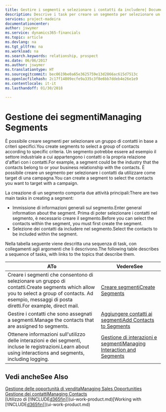 ```yaml
---
title: Gestire i segmenti e selezionare i contatti da includere| Documenti Microsoft
description: Descrive i task per creare un segmento per selezionare un gruppo di contatti in base a criteri specifici, ad esempio, contatti in un settore specifico a cui si desidera rivolgersi.
services: project-madeira
documentationcenter: 
author: jswymer
ms.service: dynamics365-financials
ms.topic: article
ms.devlang: na
ms.tgt_pltfrm: na
ms.workload: na
ms.search.keywords: relationship, prospect
ms.date: 06/06/2017
ms.author: jswymer
ms.translationtype: HT
ms.sourcegitcommit: bec0619be0a65e3625759e13d2866ac615d7513c
ms.openlocfilehash: 2c17f14809ecfe9a335c3f8e6bb7ddeb4e26e1e9
ms.contentlocale: it-it
ms.lasthandoff: 01/30/2018

---
```

# <a name="managing-segments"></a><span data-ttu-id="c0272-103">Gestione dei segmenti</span><span class="sxs-lookup"><span data-stu-id="c0272-103">Managing Segments</span></span>
<span data-ttu-id="c0272-104">È possibile creare segmenti per selezionare un gruppo di contatti in base a criteri specifici.</span><span class="sxs-lookup"><span data-stu-id="c0272-104">You create segments to select a group of contacts according to specific criteria.</span></span> <span data-ttu-id="c0272-105">Un segmento potrebbe essere ad esempio il settore industriale a cui appartengono i contatti o la propria relazione d'affari con i contatti.</span><span class="sxs-lookup"><span data-stu-id="c0272-105">For example, a segment could be the industry that the contacts belong to or your business relationship with the contacts.</span></span> <span data-ttu-id="c0272-106">È possibile creare un segmento per selezionare i contatti da utilizzare come target di una campagna.</span><span class="sxs-lookup"><span data-stu-id="c0272-106">You can create a segment to select the contacts you want to target with a campaign.</span></span>

<span data-ttu-id="c0272-107">La creazione di un segmento comporta due attività principali:</span><span class="sxs-lookup"><span data-stu-id="c0272-107">There are two main tasks in creating a segment:</span></span>

* <span data-ttu-id="c0272-108">Immissione di informazioni generali sul segmento.</span><span class="sxs-lookup"><span data-stu-id="c0272-108">Enter general information about the segment.</span></span> <span data-ttu-id="c0272-109">Prima di poter selezionare i contatti nel segmento, è necessario creare il segmento.</span><span class="sxs-lookup"><span data-stu-id="c0272-109">Before you can select the contacts within the segment, you must first create the segment.</span></span>
* <span data-ttu-id="c0272-110">Selezione dei contatti da includere nel segmento.</span><span class="sxs-lookup"><span data-stu-id="c0272-110">Select the contacts to be included within the segment.</span></span>

<span data-ttu-id="c0272-111">Nella tabella seguente viene descritta una sequenza di task, con collegamenti agli argomenti che li descrivono.</span><span class="sxs-lookup"><span data-stu-id="c0272-111">The following table describes a sequence of tasks, with links to the topics that describe them.</span></span> 

| <span data-ttu-id="c0272-112">A</span><span class="sxs-lookup"><span data-stu-id="c0272-112">To</span></span> | <span data-ttu-id="c0272-113">Vedere</span><span class="sxs-lookup"><span data-stu-id="c0272-113">See</span></span> |
| --- | --- |
| <span data-ttu-id="c0272-114">Creare i segmenti che consentono di selezionare un gruppo di contatti.</span><span class="sxs-lookup"><span data-stu-id="c0272-114">Create segments which allow you to select a group of contacts.</span></span> <span data-ttu-id="c0272-115">Ad esempio, messaggi di posta diretti.</span><span class="sxs-lookup"><span data-stu-id="c0272-115">For example, direct mail.</span></span> |[<span data-ttu-id="c0272-116">Creare segmenti</span><span class="sxs-lookup"><span data-stu-id="c0272-116">Create Segments</span></span>](marketing-how-create-segment.md) |
| <span data-ttu-id="c0272-117">Gestire i contatti che sono assegnati a segmenti.</span><span class="sxs-lookup"><span data-stu-id="c0272-117">Manage the contacts that are assigned to segments.</span></span> |[<span data-ttu-id="c0272-118">Aggiungere contatti ai segmenti</span><span class="sxs-lookup"><span data-stu-id="c0272-118">Add Contacts to Segments</span></span>](marketing-add-contact-segment.md) |
| <span data-ttu-id="c0272-119">Ottenere informazioni sull'utilizzo delle interazioni e dei segmenti, incluse le registrazioni.</span><span class="sxs-lookup"><span data-stu-id="c0272-119">Learn about using interactions and segments, including logging.</span></span> |[<span data-ttu-id="c0272-120">Gestione di interazioni e segmenti</span><span class="sxs-lookup"><span data-stu-id="c0272-120">Managing Interaction and Segments</span></span>](marketing-interaction-segments.md) |

## <a name="see-also"></a><span data-ttu-id="c0272-121">Vedi anche</span><span class="sxs-lookup"><span data-stu-id="c0272-121">See Also</span></span>
[<span data-ttu-id="c0272-122">Gestione delle opportunità di vendita</span><span class="sxs-lookup"><span data-stu-id="c0272-122">Managing Sales Opportunities</span></span>](marketing-manage-sales-opportunities.md)  
[<span data-ttu-id="c0272-123">Gestione dei contatti</span><span class="sxs-lookup"><span data-stu-id="c0272-123">Managing Contacts</span></span>](marketing-contacts.md)  
<span data-ttu-id="c0272-124">[Utilizzo di [!INCLUDE[d365fin](includes/d365fin_md.md)]](ui-work-product.md)</span><span class="sxs-lookup"><span data-stu-id="c0272-124">[Working with [!INCLUDE[d365fin](includes/d365fin_md.md)]](ui-work-product.md)</span></span>

